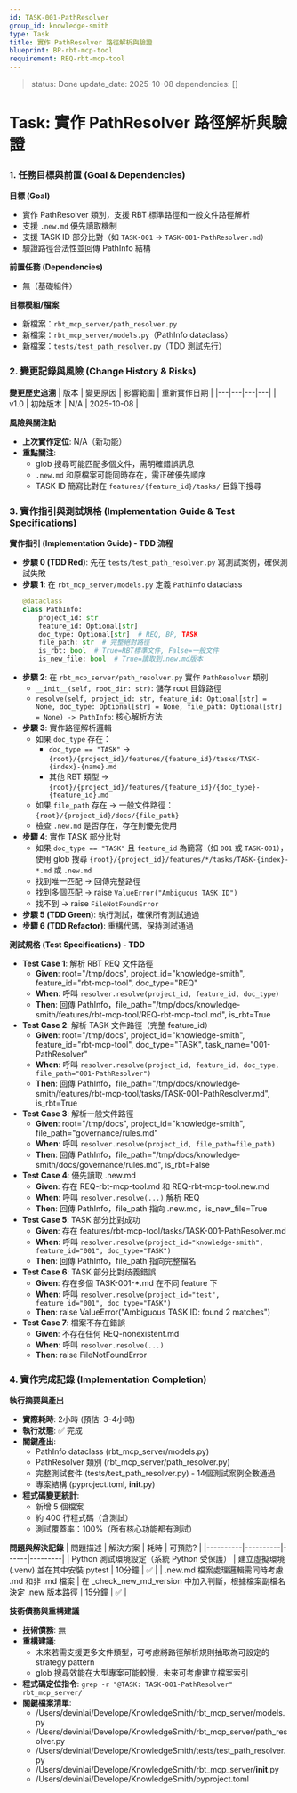 ```yaml
---
id: TASK-001-PathResolver
group_id: knowledge-smith
type: Task
title: 實作 PathResolver 路徑解析與驗證
blueprint: BP-rbt-mcp-tool
requirement: REQ-rbt-mcp-tool
---
```


<!-- info-section -->
> status: Done
> update_date: 2025-10-08
> dependencies: []

<!-- id: sec-root -->
# Task: 實作 PathResolver 路徑解析與驗證

<!-- id: sec-goal-dependencies -->
### 1. 任務目標與前置 (Goal & Dependencies)

<!-- id: blk-goal, type: list -->
**目標 (Goal)**
  - 實作 PathResolver 類別，支援 RBT 標準路徑和一般文件路徑解析
  - 支援 `.new.md` 優先讀取機制
  - 支援 TASK ID 部分比對（如 `TASK-001` → `TASK-001-PathResolver.md`）
  - 驗證路徑合法性並回傳 PathInfo 結構

<!-- id: blk-dependencies, type: list -->
**前置任務 (Dependencies)**
  - 無（基礎組件）

<!-- id: blk-target-modules, type: list -->
**目標模組/檔案**
  - 新檔案：`rbt_mcp_server/path_resolver.py`
  - 新檔案：`rbt_mcp_server/models.py`（PathInfo dataclass）
  - 新檔案：`tests/test_path_resolver.py`（TDD 測試先行）

<!-- id: sec-change-history -->
### 2. 變更記錄與風險 (Change History & Risks)

<!-- id: blk-change-history-table, type: table -->
**變更歷史追溯**
| 版本 | 變更原因 | 影響範圍 | 重新實作日期 |
|---|---|---|---|
| v1.0 | 初始版本 | N/A | 2025-10-08 |

<!-- id: blk-risks, type: list -->
**風險與關注點**
  - **上次實作定位**: N/A（新功能）
  - **重點關注**:
    - glob 搜尋可能匹配多個文件，需明確錯誤訊息
    - `.new.md` 和原檔案可能同時存在，需正確優先順序
    - TASK ID 簡寫比對在 `features/{feature_id}/tasks/` 目錄下搜尋

<!-- id: sec-implementation -->
### 3. 實作指引與測試規格 (Implementation Guide & Test Specifications)

<!-- id: blk-implementation-steps, type: list -->
**實作指引 (Implementation Guide) - TDD 流程**
  - **步驟 0 (TDD Red)**: 先在 `tests/test_path_resolver.py` 寫測試案例，確保測試失敗
  - **步驟 1**: 在 `rbt_mcp_server/models.py` 定義 `PathInfo` dataclass
    ```python
    @dataclass
    class PathInfo:
        project_id: str
        feature_id: Optional[str]
        doc_type: Optional[str]  # REQ, BP, TASK
        file_path: str  # 完整絕對路徑
        is_rbt: bool  # True=RBT標準文件, False=一般文件
        is_new_file: bool  # True=讀取到.new.md版本
    ```
  - **步驟 2**: 在 `rbt_mcp_server/path_resolver.py` 實作 `PathResolver` 類別
    - `__init__(self, root_dir: str)`: 儲存 root 目錄路徑
    - `resolve(self, project_id: str, feature_id: Optional[str] = None, doc_type: Optional[str] = None, file_path: Optional[str] = None) -> PathInfo`: 核心解析方法
  - **步驟 3**: 實作路徑解析邏輯
    - 如果 `doc_type` 存在：
      - `doc_type == "TASK"` → `{root}/{project_id}/features/{feature_id}/tasks/TASK-{index}-{name}.md`
      - 其他 RBT 類型 → `{root}/{project_id}/features/{feature_id}/{doc_type}-{feature_id}.md`
    - 如果 `file_path` 存在 → 一般文件路徑：`{root}/{project_id}/docs/{file_path}`
    - 檢查 `.new.md` 是否存在，存在則優先使用
  - **步驟 4**: 實作 TASK 部分比對
    - 如果 `doc_type == "TASK"` 且 `feature_id` 為簡寫（如 `001` 或 `TASK-001`），使用 glob 搜尋 `{root}/{project_id}/features/*/tasks/TASK-{index}-*.md` 或 `.new.md`
    - 找到唯一匹配 → 回傳完整路徑
    - 找到多個匹配 → raise `ValueError("Ambiguous TASK ID")`
    - 找不到 → raise `FileNotFoundError`
  - **步驟 5 (TDD Green)**: 執行測試，確保所有測試通過
  - **步驟 6 (TDD Refactor)**: 重構代碼，保持測試通過

<!-- id: blk-test-spec, type: list -->
**測試規格 (Test Specifications) - TDD**
  - **Test Case 1**: 解析 RBT REQ 文件路徑
    - **Given**: root="/tmp/docs", project_id="knowledge-smith", feature_id="rbt-mcp-tool", doc_type="REQ"
    - **When**: 呼叫 `resolver.resolve(project_id, feature_id, doc_type)`
    - **Then**: 回傳 PathInfo，file_path="/tmp/docs/knowledge-smith/features/rbt-mcp-tool/REQ-rbt-mcp-tool.md", is_rbt=True
  - **Test Case 2**: 解析 TASK 文件路徑（完整 feature_id）
    - **Given**: root="/tmp/docs", project_id="knowledge-smith", feature_id="rbt-mcp-tool", doc_type="TASK", task_name="001-PathResolver"
    - **When**: 呼叫 `resolver.resolve(project_id, feature_id, doc_type, file_path="001-PathResolver")`
    - **Then**: 回傳 PathInfo，file_path="/tmp/docs/knowledge-smith/features/rbt-mcp-tool/tasks/TASK-001-PathResolver.md", is_rbt=True
  - **Test Case 3**: 解析一般文件路徑
    - **Given**: root="/tmp/docs", project_id="knowledge-smith", file_path="governance/rules.md"
    - **When**: 呼叫 `resolver.resolve(project_id, file_path=file_path)`
    - **Then**: 回傳 PathInfo，file_path="/tmp/docs/knowledge-smith/docs/governance/rules.md", is_rbt=False
  - **Test Case 4**: 優先讀取 .new.md
    - **Given**: 存在 REQ-rbt-mcp-tool.md 和 REQ-rbt-mcp-tool.new.md
    - **When**: 呼叫 `resolver.resolve(...)` 解析 REQ
    - **Then**: 回傳 PathInfo，file_path 指向 .new.md，is_new_file=True
  - **Test Case 5**: TASK 部分比對成功
    - **Given**: 存在 features/rbt-mcp-tool/tasks/TASK-001-PathResolver.md
    - **When**: 呼叫 `resolver.resolve(project_id="knowledge-smith", feature_id="001", doc_type="TASK")`
    - **Then**: 回傳 PathInfo，file_path 指向完整檔名
  - **Test Case 6**: TASK 部分比對歧義錯誤
    - **Given**: 存在多個 TASK-001-*.md 在不同 feature 下
    - **When**: 呼叫 `resolver.resolve(project_id="test", feature_id="001", doc_type="TASK")`
    - **Then**: raise ValueError("Ambiguous TASK ID: found 2 matches")
  - **Test Case 7**: 檔案不存在錯誤
    - **Given**: 不存在任何 REQ-nonexistent.md
    - **When**: 呼叫 `resolver.resolve(...)`
    - **Then**: raise FileNotFoundError

<!-- id: sec-completion -->
### 4. 實作完成記錄 (Implementation Completion)

<!-- id: blk-execution-summary, type: list -->
**執行摘要與產出**
  - **實際耗時**: 2小時 (預估: 3-4小時)
  - **執行狀態**: ✅ 完成
  - **關鍵產出**:
    - PathInfo dataclass (rbt_mcp_server/models.py)
    - PathResolver 類別 (rbt_mcp_server/path_resolver.py)
    - 完整測試套件 (tests/test_path_resolver.py) - 14個測試案例全數通過
    - 專案結構 (pyproject.toml, __init__.py)
  - **程式碼變更統計**:
    - 新增 5 個檔案
    - 約 400 行程式碼（含測試）
    - 測試覆蓋率：100%（所有核心功能都有測試）

<!-- id: blk-problems-table, type: table -->
**問題與解決記錄**
| 問題描述 | 解決方案 | 耗時 | 可預防? |
|----------|----------|------|---------|
| Python 測試環境設定（系統 Python 受保護） | 建立虛擬環境 (.venv) 並在其中安裝 pytest | 10分鐘 | ✅ |
| .new.md 檔案處理邏輯需同時考慮 .md 和非 .md 檔案 | 在 _check_new_md_version 中加入判斷，根據檔案副檔名決定 .new 版本路徑 | 15分鐘 | ✅ |

<!-- id: blk-technical-debt, type: list -->
**技術債務與重構建議**
  - **技術債務**: 無
  - **重構建議**:
    - 未來若需支援更多文件類型，可考慮將路徑解析規則抽取為可設定的 strategy pattern
    - glob 搜尋效能在大型專案可能較慢，未來可考慮建立檔案索引
  - **程式碼定位指令**: `grep -r "@TASK: TASK-001-PathResolver" rbt_mcp_server/`
  - **關鍵檔案清單**:
    - /Users/devinlai/Develope/KnowledgeSmith/rbt_mcp_server/models.py
    - /Users/devinlai/Develope/KnowledgeSmith/rbt_mcp_server/path_resolver.py
    - /Users/devinlai/Develope/KnowledgeSmith/tests/test_path_resolver.py
    - /Users/devinlai/Develope/KnowledgeSmith/rbt_mcp_server/__init__.py
    - /Users/devinlai/Develope/KnowledgeSmith/pyproject.toml
